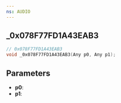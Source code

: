```yaml
---
ns: AUDIO
---
```

## _0x078F77FD1A43EAB3

```c
// 0x078F77FD1A43EAB3
void _0x078F77FD1A43EAB3(Any p0, Any p1);
```

## Parameters
* **p0**:
* **p1**:
